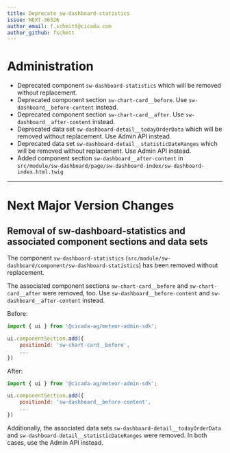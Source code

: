```yaml
---
title: Deprecate sw-dashboard-statistics
issue: NEXT-36326
author_email: f.schmitt@cicada.com
author_github: fschmtt
---
```

# Administration
* Deprecated component `sw-dashboard-statistics` which will be removed without replacement.
* Deprecated component section `sw-chart-card__before`. Use `sw-dashboard__before-content` instead.
* Deprecated component section `sw-chart-card__after`. Use `sw-dashboard__after-content` instead.
* Deprecated data set `sw-dashboard-detail__todayOrderData` which will be removed without replacement. Use Admin API instead.
* Deprecated data set `sw-dashboard-detail__statisticDateRanges` which will be removed without replacement. Use Admin API instead.
* Added component section `sw-dashboard__after-content` in `src/module/sw-dashboard/page/sw-dashboard-index/sw-dashboard-index.html.twig`
___
# Next Major Version Changes
## Removal of sw-dashboard-statistics and associated component sections and data sets
The component `sw-dashboard-statistics` (`src/module/sw-dashboard/component/sw-dashboard-statistics`) has been removed without replacement.

The associated component sections `sw-chart-card__before` and `sw-chart-card__after` were removed, too.
Use `sw-dashboard__before-content` and `sw-dashboard__after-content` instead.

Before:
```js
import { ui } from '@cicada-ag/meteor-admin-sdk';

ui.componentSection.add({
    positionId: 'sw-chart-card__before',
    ...
})
```

After:
```js
import { ui } from '@cicada-ag/meteor-admin-sdk';

ui.componentSection.add({
    positionId: 'sw-dashboard__before-content',
    ...
})
```

Additionally, the associated data sets `sw-dashboard-detail__todayOrderData` and `sw-dashboard-detail__statisticDateRanges` were removed.
In both cases, use the Admin API instead.
